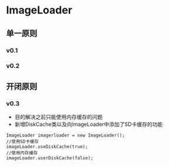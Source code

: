 # ImageLoader
## 单一原则
### v0.1
### v0.2
## 开闭原则
### v0.3
- 目的解决之前只能使用内存缓存的问题
- 新增DiskCache类以及向ImageLoader中添加了SD卡缓存的功能
```
ImageLoader imagerloader = new ImageLoader();
//使用SD卡缓存
imageLoader.useDiskCache(true);
//使用内存缓存
imageLoader.userDiskCache(false);
```
